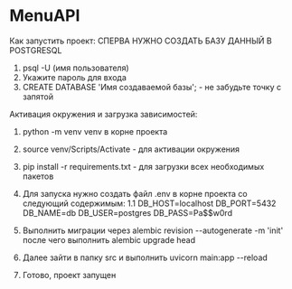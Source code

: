# MenuAPI
Как запустить проект:
СПЕРВА НУЖНО СОЗДАТЬ БАЗУ ДАННЫЙ В POSTGRESQL
1. psql -U (имя пользователя)
2. Укажите пароль для входа
3. CREATE DATABASE 'Имя создаваемой базы'; - не забудьте точку с запятой

Активация окружения и загрузка зависимостей:
1. python -m venv venv в корне проекта
2. source venv/Scripts/Activate - для активации окружения
3. pip install -r requirements.txt - для загрузки всех необходимых пакетов

1. Для запуска нужно создать файл .env в корне проекта со следующий содержимым:
   1.1 DB_HOST=localhost
       DB_PORT=5432
       DB_NAME=db
       DB_USER=postgres
       DB_PASS=Pa$$w0rd
2. Выполнить миграции через alembic revision --autogenerate -m 'init' после чего выполнить alembic upgrade head
3. Далее зайти в папку src и выполнить uvicorn main:app --reload
4. Готово, проект запущен
